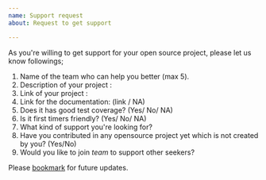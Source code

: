 ```yaml
---
name: Support request
about: Request to get support

---
```


As you're willing to get support for your open source project, please let us know followings;

1. Name of the team who can help you better (max 5).
2. Description of your project :
3. Link of your project :
4. Link for the documentation: (link / NA)
5. Does it has good test coverage? (Yes/ No/ NA)
6. Is it first timers friendly? (Yes/ No/ NA)
7. What kind of support you're looking for?
8. Have you contributed in any opensource project yet which is not created by you? (Yes/No)
9. Would you like to join *team* to support other seekers?


Please [bookmark](https://github.com/socialat/team/stargazers) for future updates.
